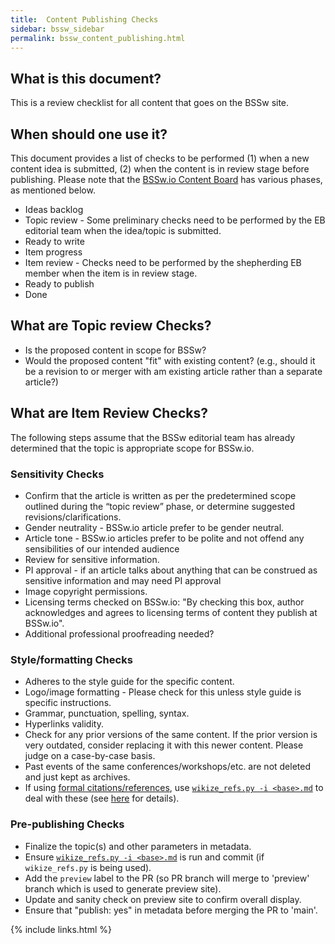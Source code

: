 ```yaml
---
title:  Content Publishing Checks
sidebar: bssw_sidebar
permalink: bssw_content_publishing.html
---
```



## What is this document?
This is a review checklist for all content that goes on the BSSw site.

## When should one use it?
This document provides a list of checks to be performed (1) when a new content idea is submitted, (2) when the content is in review stage before publishing. Please note that the [BSSw.io Content Board](https://github.com/betterscientificsoftware/bssw.io/projects/3) has various phases, as mentioned below. 
* Ideas backlog
* Topic review - Some preliminary checks need to be performed by the EB editorial team when the idea/topic is submitted.
* Ready to write
* Item progress
* Item review - Checks need to be performed by the shepherding EB member when the item is in review stage.
* Ready to publish
* Done

## What are Topic review Checks?
* Is the proposed content in scope for BSSw?
* Would the proposed content "fit" with existing content? (e.g.,  should it be a revision to or merger with am existing article rather than a separate article?)

## What are Item Review Checks?
The following steps assume that the BSSw editorial team has already determined that the topic is appropriate scope for BSSw.io.

### Sensitivity Checks
* Confirm that the article is written as per the predetermined scope outlined during the “topic review” phase, or determine suggested revisions/clarifications.
* Gender neutrality - BSSw.io article prefer to be gender neutral.
* Article tone - BSSw.io articles prefer to be polite and not offend any sensibilities of our intended audience 
* Review for sensitive information.
* PI approval  - if an article talks about anything that can be construed as sensitive information and may need PI approval
* Image copyright permissions.
* Licensing terms checked on BSSw.io: "By checking this box, author acknowledges and agrees to licensing terms of content they publish at BSSw.io".
* Additional professional proofreading needed?

### Style/formatting Checks
* Adheres to the style guide for the specific content.
* Logo/image formatting - Please check for this unless style guide is specific instructions.
* Grammar, punctuation, spelling, syntax.
* Hyperlinks validity.
* Check for any prior versions of the same content. If the prior version is very outdated, consider replacing it with this newer content. Please judge on a case-by-case basis.
* Past events of the same conferences/workshops/etc. are not deleted and just kept as archives.
* If using [formal citations/references](bssw_styling_blogs.html#citationsreferences), use [`wikize_refs.py -i <base>.md`](https://github.com/betterscientificsoftware/bssw.io/blob/main/utils/README.md#wikize_refspy) to deal with these (see [here](https://github.com/betterscientificsoftware/bssw.io/blob/main/Articles/Blog/ReferencesInMarkdownHybridApproach.md) for details).

### Pre-publishing Checks
* Finalize the topic(s) and other parameters in metadata.
* Ensure [`wikize_refs.py -i <base>.md`](https://github.com/betterscientificsoftware/bssw.io/blob/main/utils/README.md#wikize_refspy) is run and commit (if `wikize_refs.py` is being used).
* Add the `preview` label to the PR (so PR branch will merge to 'preview' branch which is used to generate preview site).
* Update and sanity check on preview site to confirm overall display.
* Ensure that "publish: yes" in metadata before merging the PR to 'main'.

{% include links.html %}

